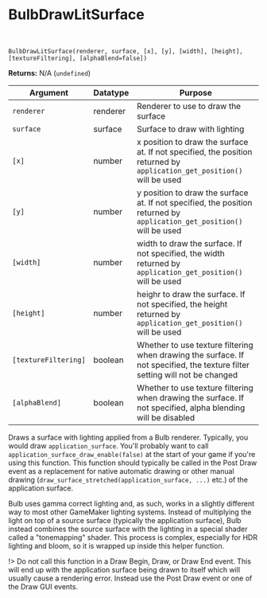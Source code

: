 # BulbDrawLitSurface

&nbsp;

`BulbDrawLitSurface(renderer, surface, [x], [y], [width], [height], [textureFiltering], [alphaBlend=false])`

**Returns:** N/A (`undefined`)

|Argument            |Datatype|Purpose                                                                                                                    |
|--------------------|--------|---------------------------------------------------------------------------------------------------------------------------|
|`renderer`          |renderer|Renderer to use to draw the surface                                                                                        |
|`surface`           |surface |Surface to draw with lighting                                                                                              |
|`[x]`               |number  |x position to draw the surface at. If not specified, the position returned by `application_get_position()` will be used    |
|`[y]`               |number  |y position to draw the surface at. If not specified, the position returned by `application_get_position()` will be used    |
|`[width]`           |number  |width to draw the surface. If not specified, the width returned by `application_get_position()` will be used               |
|`[height]`          |number  |heighr to draw the surface. If not specified, the height returned by `application_get_position()` will be used             |
|`[textureFiltering]`|boolean |Whether to use texture filtering when drawing the surface. If not specified, the texture filter setting will not be changed|
|`[alphaBlend]`      |boolean |Whether to use texture filtering when drawing the surface. If not specified, alpha blending will be disabled               |

Draws a surface with lighting applied from a Bulb renderer. Typically, you would draw `application_surface`. You'll probably want to call `application_surface_draw_enable(false)` at the start of your game if you're using this function. This function should typically be called in the Post Draw event as a replacement for native automatic drawing or other manual drawing (`draw_surface_stretched(application_surface, ...)` etc.) of the application surface.

Bulb uses gamma correct lighting and, as such, works in a slightly different way to most other GameMaker lighting systems. Instead of multiplying the light on top of a source surface (typically the application surface), Bulb instead combines the source surface with the lighting in a special shader called a "tonemapping" shader. This process is complex, especially for HDR lighting and bloom, so it is wrapped up inside this helper function.

!> Do not call this function in a Draw Begin, Draw, or Draw End event. This will end up with the application surface being drawn to itself which will usually cause a rendering error. Instead use the Post Draw event or one of the Draw GUI events.
